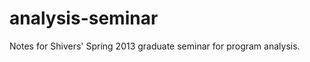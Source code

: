 analysis-seminar
================

Notes for Shivers' Spring 2013 graduate seminar for program analysis.
